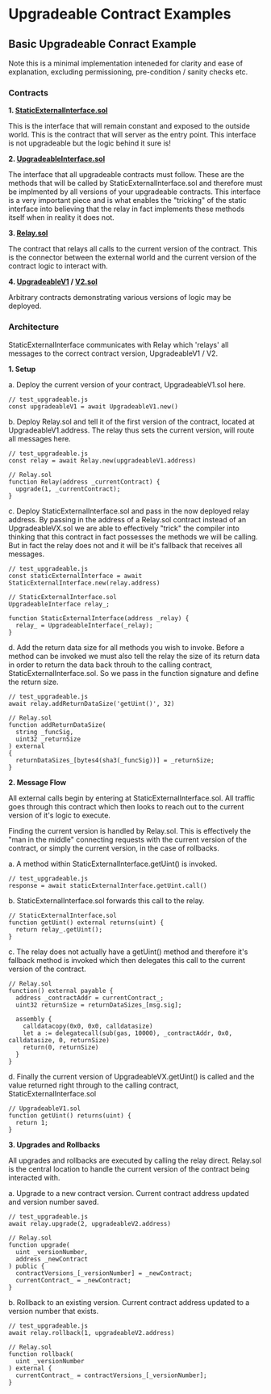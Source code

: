 # Upgradeable Contract Examples

## Basic Upgradeable Conract Example
Note this is a minimal implementation inteneded for clarity and ease of explanation, excluding permissioning, pre-condition / sanity checks etc.

### Contracts
__1. [StaticExternalInterface.sol](https://github.com/Blockchain-Learning-Group/upgradeable-contracts/blob/master/contracts/StaticExternalInterface.sol)__

This is the interface that will remain constant and exposed to the outside world. This is the contract that will server as the entry point. This interface is not upgradeable but the logic behind it sure is!

__2. [UpgradeableInterface.sol](https://github.com/Blockchain-Learning-Group/upgradeable-contracts/blob/master/contracts/UpgradeableInterfac.sol)__

The interface that all upgradeable contracts must follow.  These are the methods that will be called by StaticExternalInterface.sol and therefore must be implmented by all versions of your upgradeable contracts.  This interface is a very important piece and is what enables the "tricking" of the static interface into believing that the relay in fact implements these methods itself when in reality it does not.

__3. [Relay.sol](https://github.com/Blockchain-Learning-Group/upgradeable-contracts/blob/master/contracts/Relay.sol)__

The contract that relays all calls to the current version of the contract.  This is the connector between the external world and the current version of the contract logic to interact with.

__4. [UpgradeableV1](https://github.com/Blockchain-Learning-Group/upgradeable-contracts/blob/master/contracts/UpgradeableV1.sol) / [V2.sol](https://github.com/Blockchain-Learning-Group/upgradeable-contracts/blob/master/contracts/UpgradeableV2.sol)__

Arbitrary contracts demonstrating various versions of logic may be deployed.

### Architecture
StaticExternalInterface communicates with Relay which 'relays' all messages to the correct contract version, UpgradeableV1 / V2.

__1. Setup__

  a. Deploy the current version of your contract, UpgradeableV1.sol here.
  ```
  // test_upgradeable.js
  const upgradeableV1 = await UpgradeableV1.new()
  ```
  b. Deploy Relay.sol and tell it of the first version of the contract, located at UpgradeableV1.address. The relay thus sets the current version, will route all messages here.
  ```
  // test_upgradeable.js
  const relay = await Relay.new(upgradeableV1.address)

  // Relay.sol
  function Relay(address _currentContract) {
    upgrade(1, _currentContract);
  }
  ```
  c. Deploy StaticExternalInterface.sol and pass in the now deployed relay address. By passing in the address of a Relay.sol contract instead of an UpgradeableVX.sol we are able to effectively "trick" the compiler into thinking that this contract in fact possesses the methods we will be calling.  But in fact the relay does not and it will be it's fallback that receives all messages.
  ```
  // test_upgradeable.js
  const staticExternalInterface = await StaticExternalInterface.new(relay.address)

  // StaticExternalInterface.sol
  UpgradeableInterface relay_;

  function StaticExternalInterface(address _relay) {
    relay_ = UpgradeableInterface(_relay);
  }
  ```
  d. Add the return data size for all methods you wish to invoke. Before a method can be invoked we must also tell the relay the size of its return data in order to return the data back throuh to the calling contract, StaticExternalInterface.sol.  So we pass in the function signature and define the return size.
  ```
  // test_upgradeable.js
  await relay.addReturnDataSize('getUint()', 32)

  // Relay.sol
  function addReturnDataSize(
    string _funcSig,
    uint32 _returnSize
  ) external
  {
    returnDataSizes_[bytes4(sha3(_funcSig))] = _returnSize;
  }
  ```

__2. Message Flow__

All external calls begin by entering at StaticExternalInterface.sol.  All traffic goes through this contract which then looks to reach out to the current version of it's logic to execute.

Finding the current version is handled by Relay.sol.  This is effectively the "man in the middle" connecting requests with the current version of the contract, or simply the current version, in the case of rollbacks.

a. A method within StaticExternalInterface.getUint() is invoked.  
```
// test_upgradeable.js
response = await staticExternalInterface.getUint.call()
```
b. StaticExternalInterface.sol forwards this call to the relay.
```
// StaticExternalInterface.sol
function getUint() external returns(uint) {
  return relay_.getUint();
}
```
c. The relay does not actually have a getUint() method and therefore it's fallback method is invoked which then delegates this call to the current version of the contract.
```
// Relay.sol
function() external payable {
  address _contractAddr = currentContract_;
  uint32 returnSize = returnDataSizes_[msg.sig];

  assembly {
    calldatacopy(0x0, 0x0, calldatasize)
    let a := delegatecall(sub(gas, 10000), _contractAddr, 0x0, calldatasize, 0, returnSize)
    return(0, returnSize)
  }
}
```
d. Finally the current version of UpgradeableVX.getUint() is called and the value returned right through to the calling contract, StaticExternalInterface.sol
```
// UpgradeableV1.sol
function getUint() returns(uint) {
  return 1;
}
```

__3. Upgrades and Rollbacks__

All upgrades and rollbacks are executed by calling the relay direct. Relay.sol is the central location to handle the current version of the contract being interacted with.

a. Upgrade to a new contract version. Current contract address updated and version number saved.
```
// test_upgradeable.js
await relay.upgrade(2, upgradeableV2.address)

// Relay.sol
function upgrade(
  uint _versionNumber,
  address _newContract
) public {
  contractVersions_[_versionNumber] = _newContract;
  currentContract_ = _newContract;
}
```

b. Rollback to an existing version. Current contract address updated to a version number that exists.
```
// test_upgradeable.js
await relay.rollback(1, upgradeableV2.address)

// Relay.sol
function rollback(
  uint _versionNumber
) external {
  currentContract_ = contractVersions_[_versionNumber];
}
```

